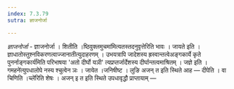 ```yaml
---
index: 7.3.79
sutra: ज्ञाजनोर्जा

---
```

_ज्ञाजनोर्जा_ - ज्ञाजनोर्जा । शितीति ।ष्ठिवुक्लमुचमा॑मित्यतस्तदनुवृत्तेरिति भावः । जायते इति । ज्ञाधातोस्तुश्नविकरणत्वाज्जानातीत्युदाहरणम् । उभयत्रापि जादेशस्य ह्रस्वान्तत्वेअङ्गकार्ये कृते पुनर्नाङ्गकार्य॑मिति परिभाषया 'अतो दीर्घो यञी' त्यप्रप्तर्जार्देशस्य दीर्घान्तत्वमाश्रितम् । जज्ञे इति ।गमहने॑त्युपधालोपे नस्य श्चुत्वेन ञः । जायेत ।जनिषीष्ट । लुङि अजन् त इति स्थिते आह —  दीपेति । वा चिणिति ।च्ले॑रिति शेषः । अजन् इ त इति स्थिते उपधावृद्धौ प्राप्तायाम् — 